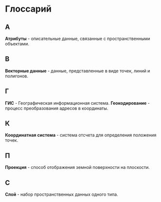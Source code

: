﻿# Глоссарий

## А
**Атрибуты** - описательные данные, связанные с пространственными объектами.

## В
**Векторные данные** - данные, представленные в виде точек, линий и полигонов.

## Г
**ГИС** - Географическая информационная система.
**Геокодирование** - процесс преобразования адресов в координаты.

## К
**Координатная система** - система отсчета для определения положения точек.

## П
**Проекция** - способ отображения земной поверхности на плоскости.

## С
**Слой** - набор пространственных данных одного типа.
